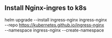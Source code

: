 ## Install Nginx-ingres to k8s

[//]: # (kubectl create namespace m && helm repo add ingress-nginx https://kubernetes.github.io/ingress-nginx/ && helm repo update && helm install nginx ingress-nginx/ingress-nginx --namespace m)



helm upgrade --install ingress-nginx ingress-nginx \
--repo https://kubernetes.github.io/ingress-nginx \
--namespace ingress-nginx --create-namespace